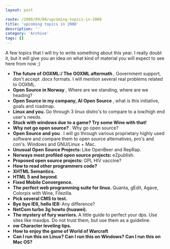 ```yaml
---
layout: post

route: /2008/09/08/upcoming-topics-in-2008
title: 'upcoming topics in 2008'
description: ''
category: 'Archive'
tags: []
---
```


A few topics that I will try to write something about this year. I really doubt
it, but it will give you an idea on what kind of material you will expect to see
here from now ;)

- <b>
     The future of OOXML:/ The OOXML aftermath
   </b>, Government support, don't accept .docx formats. I will mention several real problems related to OOXML.

- <b>
     Open Source in Norway
   </b>, Where are we standing, where are we heading?

- <b>
     Open Source in my company, AI Open Source
   </b>, what is this initiative, goals and roadmap.

- <b>
     Linux and you.
  </b> Go through 3 linux distro's to compare to a low/high end user's needs.

- <b> 
    Stuck with windows due to a game? Try some Wine with that!
  </b>

- <b>
     Why not go open source? 
  </b>. Why go open source?

- <b>
     Open Source and you
   </b>. I will go through various proprietary highly used software and compare them to open source alternatives, pro's and con's. Windows and GNU/Linux + Mac.

- <b>
     Unusual Open Source Projects: 
  </b> Like OpenBeer and RepRap.

- <b>
     Norways most profiled open source projects:
   </b> eZpublish.

- <b>
     Proposed open source projects:
  </b> GPL HIV vaccine?

- <b>
     How to read other programmers code?
   </b>

- <b>
     XHTML Semantics.
  </b>

- <b>
     HTML 5 and beyond.
  </b>

- <b>
     Fixed Mobile Convergence.
   </b>

- <b>
     The perfect web programming suite for linux.
  </b> Quanta, gEdit, Agave, Colorpix with Wine, Filezilla.

- <b>
     Pick several CMS to test.
   </b>

- <b>
     Bye bye IE6, hello IE8:
   </b> Any difference?

- <b>
     NetCom turbo 3g howto (huawei).
   </b>

- <b>
     The mystery of fury warriors.
   </b> A little guide to perfect your dps.  Use sites like maxdps. Do not trust them, but use them as a guideline.

- <b>
     ow Character leveling tips.
   </b>

- <b>
     How to enjoy the game of World of Warcraft
  </b>

- <b>
     Can I run this on Linux? Can I run this on Windows? Can I run this on Mac OS?
   </b>
